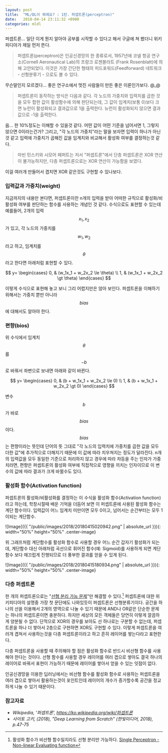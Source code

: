 ```yaml
---
layout: post
title:  "ML/DL이 뭐에요? : 1탄. 퍼셉트론(perceptron)"
date:   2018-04-14 23:11:32 +0900
categories: mldl
---
```


퍼셉트론... 일단 이게 뭔지 알아야 공부를 시작할 수 있다고 해서 구글에 쳐 봤더니 위키피디아가 제일 먼저 뜬다.

> 퍼셉트론(perceptron)은 인공신경망의 한 종류로서, 1957년에 코넬 항공 연구소(Cornell Aeronautical Lab)의 프랑크 로젠블라트 (Frank Rosenblatt)에 의해 고안되었다. 이것은 가장 간단한 형태의 피드포워드(Feedforward) 네트워크 - 선형분류기 - 으로도 볼 수 있다.

무슨말인지 모르겠다... 좋은 연구소에서 멋진 사람들이 만든 좋은 이론인가보다. @_@

> 퍼셉트론이 동작하는 방식은 다음과 같다. 각 노드의 가중치와 입력치를 곱한 것을 모두 합한 값이 활성함수에 의해 판단되는데, 그 값이 임계치(보통 0)보다 크면 뉴런이 활성화되고 결과값으로 1을 출력한다. 뉴런이 활성화되지 않으면 결과값으로 -1을 출력한다.

음... 한 10%정도는 이해할 수 있을것 같다. 어떤 값이 어떤 기준을 넘어서면 1, 그렇지 않으면 0이라는건가? 그리고, "각 노드의 가중치"라는 말을 보자면 입력이 하나가 아닌것 같고 입력에 가중치가 곱해진 값을 임계치와 비교해서 활성화 여부를 결정하는것 같다.

> 마빈 민스키와 시모어 페퍼트는 저서 "퍼셉트론"에서 단층 퍼셉트론은 XOR 연산이 불가능하지만, 다층 퍼셉트론으로는 XOR 연산이 가능함을 보였다.

이걸 여러개 만들어서 겹치면 XOR 같은것도 구현할 수 있나보다.


### 입력값과 가중치(weight)

지금까지의 내용만 본다면, 퍼셉트론이란 n개의 입력을 받아 어떠한 규칙으로 활성화/비활성화 여부를 판단하는 함수를 사용하는 개념인 것 같다. 수식으로도 표현할 수 있는데 예를들어, 2개의 입력 $$x_1, x_2$$가 있고, 각 노드의 가중치를 $$w_1, w_2$$라고 하고, 임계치를 $$\theta$$라고 한다면 아래처럼 표현할 수 있다.

$$
y=
\begin{cases}
0, & (w_1x_1 + w_2x_2 \le \theta) \\
1, & (w_1x_1 + w_2x_2 \gt \theta)
\end{cases}
$$

이렇게 수식으로 표현해 놓고 보니 그리 어렵지만은 않아 보인다. 퍼셉트론을 이해하기 위해서는 가중치 뿐만 아니라 $$bias$$에 대해서도 알아야 한다.

### 편향(bios)

위 수식에서 임계치 $$\theta$$를 $$-b$$로 바꿔서 좌변으로 보내면 아래와 같이 바뀐다.

$$
y=
\begin{cases}
0, & (b + w_1x_1 + w_2x_2 \le 0) \\
1, & (b + w_1x_1 + w_2x_2 \gt 0)
\end{cases}
$$

변수 $$b$$가 바로 $$bias$$이다. $$bias$$는 편향이라는 뜻인데 단어의 뜻 그대로 "각 노드의 입력치에 가중치를 곱한 값을 모두 더한 값"에 추가적으로 더해지기 때문에 이 값에 따라 치우쳐지는 정도가 달라진다. n개의 입력값을 모두 동일한 기준으로 처리하지 않고 경우에 따라 차등을 주는 인자가 가중치라면, 편향은 퍼셉트론의 활성화 여부에 직접적으로 영향을 끼치는 인자이므로 이 변수의 값에 따라 결과가 크게 바뀔수도 있다.

### 활성화 함수(Activation function)

퍼셉트론의 활성화/비활성화를 결정하는 이 수식을 활성화 함수(Activation function)라고  하는데, 학창시절때 배운 기억을 더듬어 보면 이 퍼셉트론에 사용된 활성화 함수는 계단 함수이다.  입력값이 어느 임계치 미만이면 모두 0이고, 넘어서는 순간부터는 모두 1이되는 계단함수. 

![Image]({{ "/public/images/2018/20180415020942.png" | absolute_url }}){: width="50%" height="50%" .center-image}

위 그래프처럼 계단함수를 활성화 함수로 사용할 경우 어느 순간 갑자기 활성화가 되는데, 계단함수 대신 아래처럼 곡선으로 휘어진 함수(예: Sigmoid)를 사용하게 되면 계단함수 보다 매끄럽게 진행되므로 더 풍부한 결과를 얻을 수 있게 된다.

![Image]({{ "/public/images/2018/20180415180934.png" | absolute_url }}){: width="50%" height="50%" .center-image}

### 다층 퍼셉트론

한 개의 퍼셉트론으로는 "[선형 분리 가능 문제](https://en.wikipedia.org/wiki/Linear_separability)"만 해결할 수 있다.[^1] 퍼셉트론에 대한 위키피디아의 설명중 가장 첫 문단에도 나와있듯이 퍼셉트론은 선형분류기이다. 공간을 하나의 선을 이용해서 2개의 영역으로 나눌 수 있기 때문에 AND나 OR같은 단순한 문제는 하나의 퍼셉트론이면 충분하다. 하지만 세상의 모든 객체들은 당연히 이렇게 깔끔하게 양분될 수 없다. 단적으로 XOR의 경우를 보아도 선 하나로는 구분할 수 없는데, 퍼셉트론을 하나 더 쌓아서 2층으로 구현하면 XOR도 구현할 수 있다. 이렇게 퍼셉트론을 여러개 겹쳐서 사용하는것을 다층 퍼셉트론이라고 하고 흔히 레이어를 쌓는다라고 표현한다.

다층 퍼셉트론을 사용할 때 주의해야 할 점은 활성화 함수로 반드시 비선형 함수를 사용해야 한다는 것이다. 선형 함수를 사용할 경우 레이어를 여러 겹으로 쌓아도 결국 하나의 레이어로 바꿔서 표현이 가능하기 때문에 레이어를 쌓아서 얻을 수 있는 잇점이 없다.

인공신경망을 이용한 딥러닝에서는 비선형 함수를 활성화 함수로 사용하는 퍼셉트론을 여러 겹으로 쌓아서 활용하는것이 포인트인데 레이어의 개수가 증가할수록 공간을 정교하게 나눌 수 있기 때문이다.


### 참고자료

* *Wikipedia, '퍼셉트론', https://ko.wikipedia.org/wiki/퍼셉트론*
* *사이토 고키, (2018), "Deep Learning from Scratch" (한빛미디어, 2018), p.47-75*

[^1]: 활성화 함수가 비선형 함수일지라도 선형 분리만 가능하다. [Single Perceptron - Non-linear Evaluating function](https://stackoverflow.com/questions/9600888/single-perceptron-non-linear-evaluating-function)